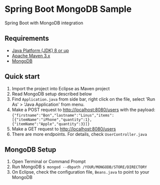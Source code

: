 Spring Boot MongoDB Sample
==========================

Spring Boot with MongoDB integration

Requirements
------------
* [Java Platform (JDK) 8 or up](http://www.oracle.com/technetwork/java/javase/downloads/index.html)
* [Apache Maven 3.x](http://maven.apache.org/)
* [MongoDB](http://www.mongodb.org/)

Quick start
-----------
1. Import the project into Eclipse as Maven project
2. Read MongoDB setup described below
3. Find `Application.java` from side bar, right click on the file, select 'Run As' > 'Java Application' from menu.
4. Make a POST request to [http://localhost:8080/users](http://localhost:8080/users) with the payload: `{"firstname":"Bon","lastname":"Linus","items":[{"itemName":"iPhone","quantity":1},{"itemName":"Apple","quantity":3}]}`
5. Make a GET request to [http://localhost:8080/users](http://localhost:8080/users)
6. There are more endpoints. For details, check `UserController.java`

MongoDB Setup
--------------
1. Open Terminal or Command Prompt
2. Run MongoDB `$ mongod --dbpath /YOUR/MONGODB/STORE/DIRECTORY`
3. On Eclipse, check the configuration file, `Beans.java` to point to your MongoDB
